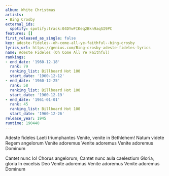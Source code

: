 ```yaml
---
album: White Christmas
artists:
- Bing Crosby
external_ids:
  spotify: spotify:track:04DYwFIKeq2Bkn9aqSI9PC
features: []
first_released_as_single: false
key: adeste-fideles--oh-come-all-ye-faithful--bing-crosby
lyrics_url: https://genius.com/Bing-crosby-adeste-fideles-lyrics
name: Adeste Fideles (Oh Come All Ye Faithful)
rankings:
- end_date: '1960-12-18'
  rank: 79
  ranking_list: Billboard Hot 100
  start_date: '1960-12-12'
- end_date: '1960-12-25'
  rank: 58
  ranking_list: Billboard Hot 100
  start_date: '1960-12-19'
- end_date: '1961-01-01'
  rank: 45
  ranking_list: Billboard Hot 100
  start_date: '1960-12-26'
release_year: 1945
runtime: 190440
---
```

Adeste fideles
Laeti triumphantes
Venite, venite in Bethlehem!
Natum videte
Regem angelorum
Venite adoremus
Venite adoremus
Venite adoremus
Dominum

Cantet nunc Io!
Chorus angelorum;
Cantet nunc aula caelestium
Gloria, gloria
In excelsis Deo
Venite adoremus
Venite adoremus
Venite adoremus
Dominum

